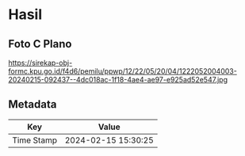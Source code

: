 # Hasil

## Foto C Plano

https://sirekap-obj-formc.kpu.go.id/f4d6/pemilu/ppwp/12/22/05/20/04/1222052004003-20240215-092437--4dc018ac-1f18-4ae4-ae97-e925ad52e547.jpg


## Metadata

| Key        | Value               |
| ---------- | ------------------- |
| Time Stamp | 2024-02-15 15:30:25 |



